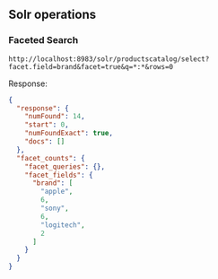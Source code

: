 ## Solr operations

### Faceted Search

```
http://localhost:8983/solr/productscatalog/select?facet.field=brand&facet=true&q=*:*&rows=0
```

Response:
```json
{
  "response": {
    "numFound": 14,
    "start": 0,
    "numFoundExact": true,
    "docs": []
  },
  "facet_counts": {
    "facet_queries": {},
    "facet_fields": {
      "brand": [
        "apple",
        6,
        "sony",
        6,
        "logitech",
        2
      ]
    }
  }
}
```
